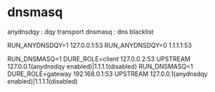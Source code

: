 # dnsmasq

anydnsdqy : dqy transport
dnsmasq : dns blacklist

RUN_ANYDNSDQY=1 127.0.0.1:53
RUN_ANYDNSDQY=0 1.1.1.1:53

RUN_DNSMASQ=1 DURE_ROLE=client 127.0.0.2:53 UPSTREAM 127.0.0.1(anydnsdqy enabled)|1.1.1.1(disabled)
RUN_DNSMASQ=1 DURE_ROLE=gateway 192.168.0.1:53 UPSTREAM 127.0.0.1(anydnsdqy enabled)|1.1.1.1(disabled)